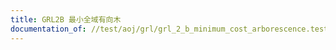 ```yaml
---
title: GRL2B 最小全域有向木
documentation_of: //test/aoj/grl/grl_2_b_minimum_cost_arborescence.test.py
---
```



